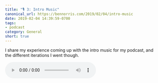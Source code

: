 ```yaml
---
title: "🎙 3: Intro Music"
canonical_url: https://bennorris.com/2019/02/04/intro-music
date: 2019-02-04 14:39:59-0700
tags:
- podcast
category: General
short: true
---
```


I share my experience coming up with the intro music for my podcast, and the different iterations I went though.

<audio controls="controls" src="https://media.bennorris.com/images/bennorris/uploads/2019/7d261c237a.mp3" />

